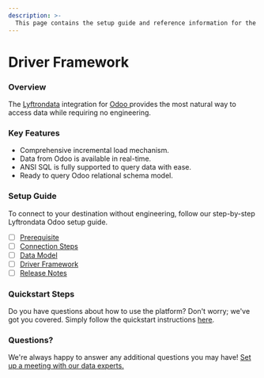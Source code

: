 ```yaml
---
description: >-
  This page contains the setup guide and reference information for the Odoo source connector.
---
```


# Driver Framework

### Overview

The [Lyftrondata](https://www.lyftrondata.com/) integration for [Odoo](https://www.lyftrondata.com/integration/odoo/)[ ](https://www.lyftrondata.com/integration/odoo/)provides the most natural way to access data while requiring no engineering.

### Key Features

* Comprehensive incremental load mechanism.
* Data from Odoo is available in real-time.&#x20;
* ANSI SQL is fully supported to query data with ease.
* Ready to query Odoo relational schema model.

### Setup Guide

To connect to your destination without engineering, follow our step-by-step Lyftrondata Odoo setup guide.

* [ ] [Prerequisite](../../finance-analytics/odoo/prerequisite.md)
* [ ] [Connection Steps](../../finance-analytics/odoo/connection-steps.md)
* [ ] [Data Model](../../finance-analytics/odoo/data-model/)
* [ ] [Driver Framework](../../finance-analytics/odoo/driver-framework/)
* [ ] [Release Notes](../../finance-analytics/odoo/release-notes.md)

### Quickstart Steps

Do you have questions about how to use the platform? Don't worry; we've got you covered. Simply follow the quickstart instructions [here](../../../quickstart-steps.md).

### Questions? <a href="#questions" id="questions"></a>

We're always happy to answer any additional questions you may have! [Set up a meeting with our data experts.](https://www.lyftrondata.com/book-a-meeting/)


